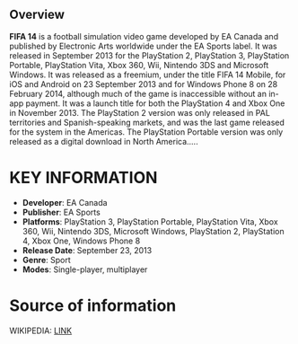 ## Overview

**FIFA 14** is a football simulation video game developed by EA Canada and published by Electronic Arts worldwide under the EA Sports label. It was released in September 2013 for the PlayStation 2, PlayStation 3, PlayStation Portable, PlayStation Vita, Xbox 360, Wii, Nintendo 3DS and Microsoft Windows. It was released as a freemium, under the title FIFA 14 Mobile, for iOS and Android on 23 September 2013 and for Windows Phone 8 on 28 February 2014, although much of the game is inaccessible without an in-app payment. It was a launch title for both the PlayStation 4 and Xbox One in November 2013. The PlayStation 2 version was only released in PAL territories and Spanish-speaking markets, and was the last game released for the system in the Americas. The PlayStation Portable version was only released as a digital download in North America.....
# KEY INFORMATION

- **Developer**: EA Canada
- **Publisher**: EA Sports
- **Platforms**: PlayStation 3, PlayStation Portable, PlayStation Vita, Xbox 360, Wii, Nintendo 3DS, Microsoft Windows, PlayStation 2, PlayStation 4, Xbox One, Windows Phone 8
- **Release Date**: September 23, 2013
- **Genre**: Sport
- **Modes**: Single-player, multiplayer
# Source of information
 WIKIPEDIA: [LINK](https://en.wikipedia.org/wiki/FIFA_14)